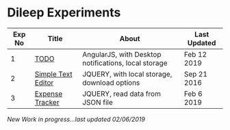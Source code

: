 # Dileep Experiments


Exp No | Title | About | Last Updated
------------ | ------------- | ------------- | -------------
1 | [TODO](https://dileep-experiments.github.io/TODO.html) | AngularJS, with Desktop notifications, local storage | Feb 12 2019
2 | [Simple Text Editor](https://dileep-experiments.github.io/SimpleTextEditor.html) | JQUERY, with local storage, download options | Sep 21 2016
3 | [Expense Tracker](https://dileep-experiments.github.io/MyExpenses.html) | JQUERY, read data from JSON file | Feb 6 2019

*New Work in progress...last updated 02/06/2019*
